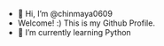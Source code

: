 - 👋 Hi, I’m @chinmaya0609
- Welcome! :) This is my Github Profile.
- 🌱 I’m currently learning Python


<!---
chinmaya0609/chinmaya0609 is a ✨ special ✨ repository because its `README.md` (this file) appears on your GitHub profile.
You can click the Preview link to take a look at your changes.
--->
